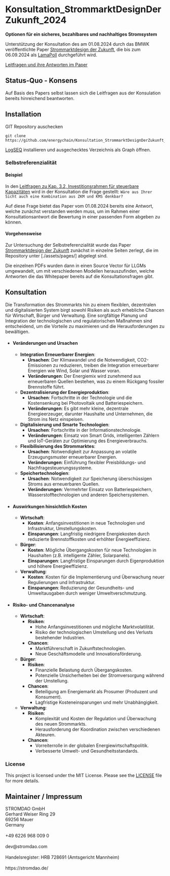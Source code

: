 # Konsultation_StrommarktDesignDerZukunft_2024
**Optionen für ein sicheres, bezahlbares und nachhaltiges Stromsystem**

Unterstützung der Konsultation des am 01.08.2024 durch das BMWK veröffentlichte Paper [Strommarktdesign der Zukunft](https://www.bmwk.de/Redaktion/DE/Publikationen/Energie/20240801-strommarktdesign-der-zukunft.pdf?__blob=publicationFile&v=10), die bis zum 06.09.2024 als [LamaPoll](https://survey.lamapoll.de/Umfrage-zum-Strommarktpapier) durchgeführt wird.

[Leitfragen und ihre Antworten im Paper](https://energychain.github.io/Konsultation_StrommarktDesignDerZukunft_2024/#/page/selbst%20konsultation)

## Status-Quo - Konsens

Auf Basis des Papers selbst lassen sich die Leitfragen aus der Konsulation bereits hinreichend beantworten. 

## Installation

GIT Repository auschecken
```
git clone https://github.com/energychain/Konsultation_StrommarktDesignDerZukunft_2024
```

[LogSEQ](https://logseq.com/) installieren und ausgechecktes Verzeichnis als Graph öffnen.

### Selbstreferenzialität

#### Beispiel
In den [Leitfragen zu Kap. 3.2, Investitionsrahmen für steuerbare Kapazitäten](https://energychain.github.io/Konsultation_StrommarktDesignDerZukunft_2024/#/page/leitfragen%20zu%20kap.%203.2%2C%20investitionsrahmen%20f%C3%BCr%20steuerbare%20kapazit%C3%A4ten) wird in der Konsultation die Frage gestellt:
`Wäre aus Ihrer Sicht auch eine Kombination aus ZKM und KMS denkbar?`

Auf diese Frage bietet das Paper vom 01.08.2024 bereits eine Antwort, welche zunächst verstanden werden muss, um im Rahmen einer Konsultationsantwort die Bewertung in einer passenden Form abgeben zu können.

#### Vorgehensweise
Zur Untersuchung der Selbstreferenzialität wurde das Paper [Strommarktdesign der Zukunft](https://www.bmwk.de/Redaktion/DE/Publikationen/Energie/20240801-strommarktdesign-der-zukunft.pdf?__blob=publicationFile&v=10) zunächst in einzelne Seiten zerlegt, die im Repository unter [./assets/pages/] abgelegt sind.

Die einzelnen PDFs wurden dann in einen Source Vector für LLGMs umgewandelt, um mit verschiedenen Modellen herauszufinden, welche Antworten die das Whitepaper bereits auf die Konsultationsfragen gibt.

## Konsultation
Die Transformation des Strommarkts hin zu einem flexiblen, dezentralen und digitalisierten System birgt sowohl Risiken als auch erhebliche Chancen für Wirtschaft, Bürger und Verwaltung. Eine sorgfältige Planung und Integration der technologischen und regulatorischen Maßnahmen sind entscheidend, um die Vorteile zu maximieren und die Herausforderungen zu bewältigen.
- #### Veränderungen und Ursachen
	- **Integration Erneuerbarer Energien**:
		- **Ursachen**: Der Klimawandel und die Notwendigkeit, CO2-Emissionen zu reduzieren, treiben die Integration erneuerbarer Energien wie Wind, Solar und Wasser voran.
		- **Veränderungen**: Der Energiemix wird zunehmend aus erneuerbaren Quellen bestehen, was zu einem Rückgang fossiler Brennstoffe führt.
	- **Dezentralisierung der Energieproduktion**:
		- **Ursachen**: Fortschritte in der Technologie und die Kostensenkung bei Photovoltaik und Batteriespeichern.
		- **Veränderungen**: Es gibt mehr kleine, dezentrale Energieerzeuger, darunter Haushalte und Unternehmen, die Strom ins Netz einspeisen.
	- **Digitalisierung und Smarte Technologien**:
		- **Ursachen**: Fortschritte in der Informationstechnologie.
		- **Veränderungen**: Einsatz von Smart Grids, intelligenten Zählern und IoT-Geräten zur Optimierung des Energieverbrauchs.
	- **Flexibilisierung des Strommarktes**:
		- **Ursachen**: Notwendigkeit zur Anpassung an volatile Erzeugungsmuster erneuerbarer Energien.
		- **Veränderungen**: Einführung flexibler Preisbildungs- und Nachfragesteuerungssysteme.
	- **Speichertechnologien**:
		- **Ursachen**: Notwendigkeit zur Speicherung überschüssigen Stroms aus erneuerbaren Quellen.
		- **Veränderungen**: Vermehrter Einsatz von Batteriespeichern, Wasserstofftechnologien und anderen Speichersystemen.
- #### Auswirkungen hinsichtlich Kosten
	- **Wirtschaft**:
		- **Kosten**: Anfangsinvestitionen in neue Technologien und Infrastruktur, Umstellungskosten.
		- **Einsparungen**: Langfristig niedrigere Energiekosten durch reduzierte Brennstoffkosten und erhöhter Energieeffizienz.
	- **Bürger**:
		- **Kosten**: Mögliche Übergangskosten für neue Technologien in Haushalten (z.B. intelligente Zähler, Solarpanels).
		- **Einsparungen**: Langfristige Einsparungen durch Eigenproduktion und höhere Energieeffizienz.
	- **Verwaltung**:
		- **Kosten**: Kosten für die Implementierung und Überwachung neuer Regulierungen und Infrastruktur.
		- **Einsparungen**: Reduzierung der Gesundheits- und Umweltausgaben durch weniger Umweltverschmutzung.
- #### Risiko- und Chancenanalyse
	- **Wirtschaft**:
		- **Risiken**:
			- Hohe Anfangsinvestitionen und mögliche Marktvolatilität.
			- Risiko der technologischen Umstellung und des Verlusts bestehender Industrien.
		- **Chancen**:
			- Marktführerschaft in Zukunftstechnologien.
			- Neue Geschäftsmodelle und Innovationsförderung.
    - **Bürger**:
	    - **Risiken**:
		    - Finanzielle Belastung durch Übergangskosten.
		    - Potenzielle Unsicherheiten bei der Stromversorgung während der Umstellung.
	    - **Chancen**:
		    - Beteiligung am Energiemarkt als Prosumer (Produzent und Konsument).
		    - Lagfristige Kosteneinsparungen und mehr Unabhängigkeit.
    - **Verwaltung**:
	    - **Risiken**:
		    - Komplexität und Kosten der Regulation und Überwachung des neuen Strommarkts.
		    - Herausforderung der Koordination zwischen verschiedenen Akteuren.
	    - **Chancen**:
		    - Vorreiterrolle in der globalen Energiewirtschaftspolitik.
		    - Verbesserte Umwelt- und Gesundheitsstandards.
  
### License

This project is licensed under the MIT License. Please see the [LICENSE](LICENSE) file for more details.

## Maintainer / Impressum

<addr>
STROMDAO GmbH  <br/>
Gerhard Weiser Ring 29  <br/>
69256 Mauer  <br/>
Germany  <br/>
  <br/>
+49 6226 968 009 0  <br/>
  <br/>
dev@stromdao.com  <br/>
  <br/>
Handelsregister: HRB 728691 (Amtsgericht Mannheim)<br/>
  <br/>
https://stromdao.de/<br/>
</addr>
